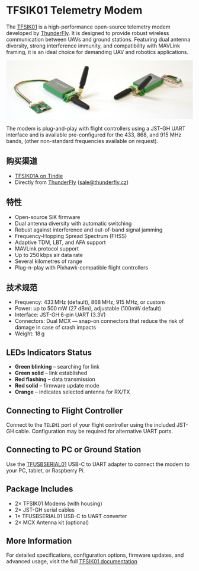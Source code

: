 # TFSIK01 Telemetry Modem

The [TFSIK01](https://docs.thunderfly.cz/avionics/TFSIK01/) is a high-performance open-source telemetry modem developed by [ThunderFly](https://www.thunderfly.cz/).
It is designed to provide robust wireless communication between UAVs and ground stations.
Featuring dual antenna diversity, strong interference immunity, and compatibility with MAVLink framing, it is an ideal choice for demanding UAV and robotics applications.

![TFSIK01 pair with USB-C converter](../../assets/hardware/telemetry/thunderly_tfsik01_pair.jpg)

The modem is plug-and-play with flight controllers using a JST-GH UART interface and is available pre-configured for the 433, 868, and 915 MHz bands, (other non-standard frequencies available on request).

## 购买渠道

- [TFSIK01A on Tindie](https://www.tindie.com/products/thunderfly/tfsik01-high-performance-uav-telemetry-modem/)
- Directly from [ThunderFly](https://www.thunderfly.cz/contact-us.html) ([sale@thunderfly.cz](mailto:sale@thunderfly.cz))

## 特性

- Open-source SiK firmware
- Dual antenna diversity with automatic switching
- Robust against interference and out-of-band signal jamming
- Frequency-Hopping Spread Spectrum (FHSS)
- Adaptive TDM, LBT, and AFA support
- MAVLink protocol support
- Up to 250 kbps air data rate
- Several kilometres of range
- Plug-n-play with Pixhawk-compatible flight controllers

## 技术规范

- Frequency: 433 MHz (default), 868 MHz, 915 MHz, or custom
- Power: up to 500 mW (27 dBm), adjustable (100mW default)
- Interface: JST-GH 6-pin UART (3.3V)
- Connectors: Dual MCX — snap-on connectors that reduce the risk of damage in case of crash impacts
- Weight: 18 g

## LEDs Indicators Status

- **Green blinking** – searching for link
- **Green solid** – link established
- **Red flashing** – data transmission
- **Red solid** – firmware update mode
- **Orange** – indicates selected antenna for RX/TX

## Connecting to Flight Controller

Connect to the `TELEM1` port of your flight controller using the included JST-GH cable.
Configuration may be required for alternative UART ports.

## Connecting to PC or Ground Station

Use the [TFUSBSERIAL01](https://docs.thunderfly.cz/avionics/TFUSBSERIAL01/) USB-C to UART adapter to connect the modem to your PC, tablet, or Raspberry Pi.

## Package Includes

- 2× TFSIK01 Modems (with housing)
- 2× JST-GH serial cables
- 1× TFUSBSERIAL01 USB-C to UART converter
- 2× MCX Antenna kit (optional)

## More Information

For detailed specifications, configuration options, firmware updates, and advanced usage, visit the full [TFSIK01 documentation](https://docs.thunderfly.cz/avionics/TFSIK01/)
